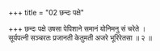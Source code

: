 +++
title = "02 छन्दः पक्षे"

+++
छन्दः पक्षे उषसा पेपिशाने समानं योनिमनु सं चरेते ।  
सूर्यपत्नी सञ्चरतः प्रजानती केतुमती अजरे भूरिरेतसा ॥ २ ॥